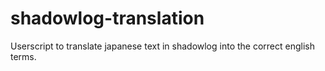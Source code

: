 # shadowlog-translation
Userscript to translate japanese text in shadowlog into the correct english terms.
